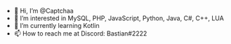 - 👋 Hi, I’m @Captchaa
- 👀 I’m interested in MySQL, PHP, JavaScript, Python, Java, C#, C++, LUA 
- 🌱 I’m currently learning Kotlin
- 📫 How to reach me at Discord: Bastian#2222

<!---
Captchaa/Captchaa is a ✨ special ✨ repository because its `README.md` (this file) appears on your GitHub profile.
You can click the Preview link to take a look at your changes.
--->

